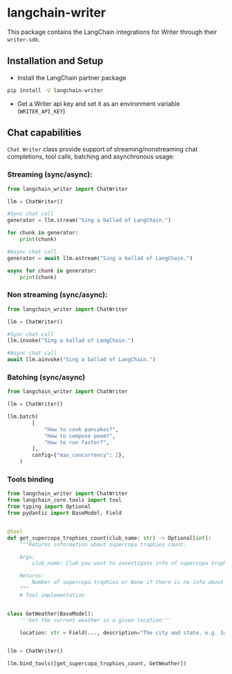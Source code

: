 # langchain-writer

This package contains the LangChain integrations for Writer through their `writer-sdk`.

## Installation and Setup

- Install the LangChain partner package
```bash
pip install -U langchain-writer
```

- Get a Writer api key and set it as an environment variable (`WRITER_API_KEY`)

## Chat capabilities

`Chat Writer` class provide support of streaming/nonstreaming chat completions, tool calls, batching and asynchronous usage:

### Streaming (sync/async):
```python
from langchain_writer import ChatWriter

llm = ChatWriter()

#Sync chat call
generator = llm.stream("Sing a ballad of LangChain.")

for chunk in generator:
    print(chunk)

#Async chat call
generator = await llm.astream("Sing a ballad of LangChain.")

async for chunk in generator:
    print(chunk)
```

### Non streaming (sync/async):

```python
from langchain_writer import ChatWriter

llm = ChatWriter()

#Sync chat call
llm.invoke("Sing a ballad of LangChain.")

#Async chat call
await llm.ainvoke("Sing a ballad of LangChain.")
```

### Batching (sync/async)

```python
from langchain_writer import ChatWriter

llm = ChatWriter()

llm.batch(
        [
            "How to cook pancakes?",
            "How to compose poem?",
            "How to run faster?",
        ],
        config={"max_concurrency": 2},
    )
```

### Tools binding

```python
from langchain_writer import ChatWriter
from langchain_core.tools import tool
from typing import Optional
from pydantic import BaseModel, Field


@tool
def get_supercopa_trophies_count(club_name: str) -> Optional[int]:
    """Returns information about supercopa trophies count.

    Args:
        club_name: Club you want to investigate info of supercopa trophies about

    Returns:
        Number of supercopa trophies or None if there is no info about requested club
    """
    # Tool implementation


class GetWeather(BaseModel):
    '''Get the current weather in a given location'''

    location: str = Field(..., description="The city and state, e.g. San Francisco, CA")


llm = ChatWriter()

llm.bind_tools([get_supercopa_trophies_count, GetWeather])
```
